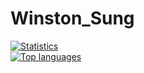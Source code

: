 # Winston_Sung

[![Statistics](https://github-readme-stats.vercel.app/api?username=winstonsung&show_icons=true&hide_title=true)](https://github.com/anuraghazra/github-readme-stats)\
[![Top languages](https://github-readme-stats.vercel.app/api/top-langs/?username=winstonsung&layout=compact&hide_title=true)](https://github.com/anuraghazra/github-readme-stats)
